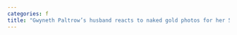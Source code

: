 ```yaml
---
categories: f
title: "Gwyneth Paltrow’s husband reacts to naked gold photos for her 50th birthday"
---
```

